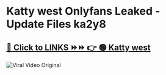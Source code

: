 
 # Katty west Onlyfans Leaked - Update Files ka2y8

## <h2><a href="https://clipsfans.com/Katty_west&ref=git">🔗 Click to LINKS ⏩⏩ 👉 🟢 Katty west </a></h2>

<a href="https://clipsfans.com/Katty_west&ref=git" rel="nofollow" data-target="animated-image.originalLink"><img src="https://i.ibb.co.com/xMMVF88/686577567.gif" alt="Viral Video Original" style="max-width: 100%; display: inline-block;" data-target="animated-image.originalImage"></a>

